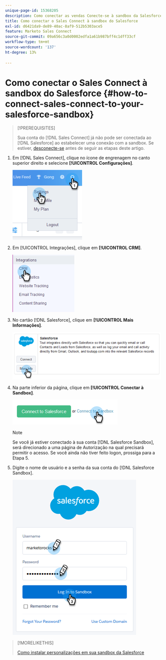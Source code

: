 ```yaml
---
unique-page-id: 15368205
description: Como conectar as vendas Conecte-se à sandbox da Salesforce - Documentação da Marketo - Documentação do produto
title: Como conectar o Sales Connect à sandbox do Salesforce
exl-id: d6421da9-de89-40ac-8af9-512b5303ace5
feature: Marketo Sales Connect
source-git-commit: 09a656c3a0d0002edfa1a61b987bff4c1dff33cf
workflow-type: tm+mt
source-wordcount: '137'
ht-degree: 13%

---
```


# Como conectar o Sales Connect à sandbox do Salesforce {#how-to-connect-sales-connect-to-your-salesforce-sandbox}

>[!PREREQUISITES]
>
>Sua conta do [!DNL  Sales Connect] já não pode ser conectada ao [!DNL Salesforce] ao estabelecer uma conexão com a sandbox. Se estiver, [desconecte-se](/help/marketo/product-docs/marketo-sales-connect/crm/salesforce-integration/disconnect-salesforce-from-your-sales-connect-account.md) antes de seguir as etapas deste artigo.

1. Em [!DNL Sales Connect], clique no ícone de engrenagem no canto superior direito e selecione **[!UICONTROL Configurações]**.

   ![](assets/one-2.png)

1. Em [!UICONTROL Integrações], clique em **[!UICONTROL CRM]**.

   ![](assets/two-2.png)

1. No cartão [!DNL Salesforce], clique em **[!UICONTROL Mais Informações]**.

   ![](assets/three-2.png)

1. Na parte inferior da página, clique em **[!UICONTROL Conectar à Sandbox]**.

   ![](assets/four-2.png)

   >[!NOTE]
   >
   >Se você já estiver conectado à sua conta [!DNL Salesforce Sandbox], será direcionado a uma página de Autorização na qual precisará permitir o acesso. Se você ainda não tiver feito logon, prossiga para a Etapa 5.

1. Digite o nome de usuário e a senha da sua conta do [!DNL Salesforce Sandbox].

   ![](assets/five-2.png)

>[!MORELIKETHIS]
>
>[Como instalar personalizações em sua sandbox da Salesforce](/help/marketo/product-docs/marketo-sales-connect/crm/salesforce-customization/how-to-install-customizations-in-your-salesforce-sandbox.md)
